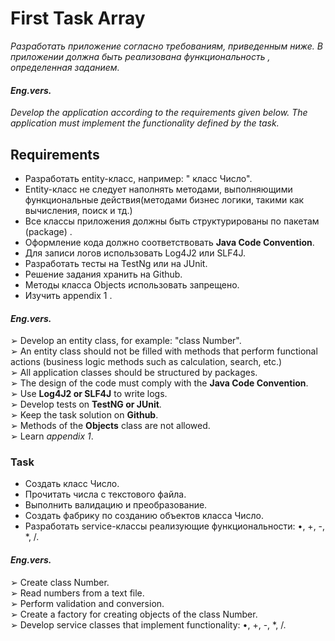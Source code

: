 #  First Task Array
 *Разработать приложение согласно требованиям,  приведенным ниже. В приложении должна быть реализована 
  функциональность , определенная заданием.* <br/>
  #### *Eng.vers.* <br/>
  *Develop the application according to the requirements given below. The application must implement the functionality defined by the task.* <br/>
  
## Requirements

- Разработать entity-класс, например: " класс Число".<br/>
- Entity-класс не следует наполнять методами, выполняющими функциональные действия(методами бизнес логики, такими как вычисления, поиск и тд.)<br/>
- Все классы приложения должны быть структурированы по пакетам (package) .<br/>
- Оформление кода должно соответствовать **Java Code Convention**. <br/>
- Для записи логов использовать Log4J2 или SLF4J. <br/>
- Разработать тесты на TestNg или на JUnit. <br/>
- Решение задания хранить на Github. <br/>
- Методы класса Objects использовать запрещено. <br/>
- Изучить  appendix 1 . <br/>

#### *Eng.vers.* <br/>
➢ Develop an entity class, for example: "class Number".<br/>
➢ An entity class should not be filled with methods that perform functional actions (business logic methods such as calculation, search, etc.)<br/>
➢ All application classes should be structured by packages.<br/>
➢ The design of the code must comply with the **Java Code Convention**.<br/>
➢ Use **Log4J2 or SLF4J** to write logs.<br/>
➢ Develop tests on **TestNG or JUnit**. <br/>
➢ Keep the task solution on **Github**.<br/>
➢ Methods of the **Objects** class are not allowed.<br/>
➢ Learn *appendix 1*. <br/>

### Task 

- Создать класс Число.<br/>
- Прочитать числа с текстового файла.<br/>
- Выполнить валидацию и преобразование. <br/>
- Создать фабрику по созданию объектов класса Число. <br/> 
- Разработать service-классы  реализующие функциональности: •, +, -, *, /.<br/>

#### *Eng.vers.* <br/>
➢ Create class Number.<br/>
➢ Read numbers from a text file.<br/>
➢ Perform validation and conversion.<br/>
➢ Create a factory for creating objects of the class Number.<br/>
➢ Develop service classes that implement functionality: •, +, -, *, /.<br/>
